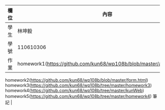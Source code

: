 欄位 | 內容
-----|--------
學生 |  林坤毅
學號 | 110610306
作業 | homework1(https://github.com/kun68/wp108b/blob/master/about.ME2.html)
homework2(https://github.com/kun68/wp108b/blob/master/form.html)
homework3(https://github.com/kun68/wp108b/tree/master/homework3)
homework4(https://github.com/kun68/wp108b/tree/master/kunWeb)
homework5(https://github.com/kun68/wp108b/tree/master/homework4)
筆記 | 